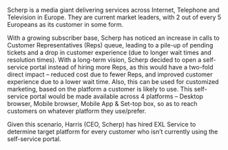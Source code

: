 Scherp is a media giant delivering services across Internet, Telephone and Television in Europe. They are current market leaders, with 2 out of every 5 Europeans as its customer in some form.


With a growing subscriber base, Scherp has noticed an increase in calls to Customer Representatives (Reps) queue, leading to a pile-up of pending tickets and a drop in customer experience (due to longer wait times and resolution times). With a long-term vision, Scherp decided to open a self-service portal instead of hiring more Reps, as this would have a two-fold direct impact – reduced cost due to fewer Reps, and improved customer experience due to a lower wait time. Also, this can be used for customized marketing, based on the platform a customer is likely to use. This self-service portal would be made available across 4 platforms – Desktop browser, Mobile browser, Mobile App & Set-top box, so as to reach customers on whatever platform they use/prefer.


Given this scenario, Harris (CEO, Scherp) has hired EXL Service to determine target platform for every
customer who isn’t currently using the self-service portal.
